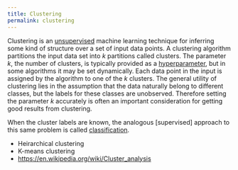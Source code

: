 ```yaml
---
title: Clustering
permalink: clustering
---
```


Clustering is an [unsupervised](unsupervised_learning) machine learning technique for inferring some kind of structure over a set of input data points. A clustering algorithm partitions the input data set into $k$ partitions called clusters. The parameter $k$, the number of clusters, is typically provided as a [hyperparameter](hyperparameter), but in some algorithms it may be set dynamically. Each data point in the input is assigned by the algorithm to one of the $k$ clusters. The general utility of clustering lies in the assumption that the data naturally belong to different classes, but the labels for these classes are unobserved. Therefore setting the parameter $k$ accurately is often an important consideration for getting good results from clustering.

When the cluster labels are known, the analogous [supervised] approach to this same problem is called [classification](classification).

* Heirarchical clustering
* K-means clustering
* <https://en.wikipedia.org/wiki/Cluster_analysis>

